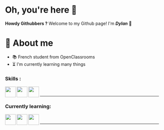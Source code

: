 # Oh, you're here 👀
**Howdy Githubbers ?** Welcome to my Github page! I'm *__Dylan__* 👋 <br />

# 📖 **About me**
* 📚 French student from OpenClassrooms
* ⏳ I'm currently learning many things

### Skills :
<img align="left" width="35px" src="https://cdn.jsdelivr.net/gh/devicons/devicon/icons/html5/html5-original.svg" />
<img align="left" width="35px" src="https://cdn.jsdelivr.net/gh/devicons/devicon/icons/css3/css3-original.svg" />
<img align="left" width="35px" src="https://cdn.jsdelivr.net/gh/devicons/devicon/icons/sass/sass-original.svg" />
<br />

---
### Currently learning:
<img align="left" width="35px" src="https://cdn.jsdelivr.net/gh/devicons/devicon/icons/javascript/javascript-original.svg" />        
<img align="left" width="35px" src="https://cdn.jsdelivr.net/gh/devicons/devicon/icons/mongodb/mongodb-original-wordmark.svg" />
<img align="left" width="35px" src="https://cdn.jsdelivr.net/gh/devicons/devicon/icons/react/react-original-wordmark.svg" />
<br />   

---
